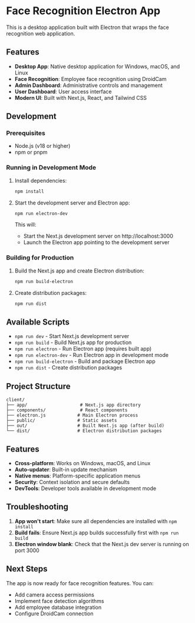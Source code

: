 # Face Recognition Electron App

This is a desktop application built with Electron that wraps the face recognition web application.

## Features

- **Desktop App**: Native desktop application for Windows, macOS, and Linux
- **Face Recognition**: Employee face recognition using DroidCam
- **Admin Dashboard**: Administrative controls and management
- **User Dashboard**: User access interface
- **Modern UI**: Built with Next.js, React, and Tailwind CSS

## Development

### Prerequisites

- Node.js (v18 or higher)
- npm or pnpm

### Running in Development Mode

1. Install dependencies:
   ```bash
   npm install
   ```

2. Start the development server and Electron app:
   ```bash
   npm run electron-dev
   ```

   This will:
   - Start the Next.js development server on http://localhost:3000
   - Launch the Electron app pointing to the development server

### Building for Production

1. Build the Next.js app and create Electron distribution:
   ```bash
   npm run build-electron
   ```

2. Create distribution packages:
   ```bash
   npm run dist
   ```

## Available Scripts

- `npm run dev` - Start Next.js development server
- `npm run build` - Build Next.js app for production
- `npm run electron` - Run Electron app (requires built app)
- `npm run electron-dev` - Run Electron app in development mode
- `npm run build-electron` - Build and package Electron app
- `npm run dist` - Create distribution packages

## Project Structure

```
client/
├── app/                    # Next.js app directory
├── components/             # React components
├── electron.js            # Main Electron process
├── public/                # Static assets
├── out/                   # Built Next.js app (after build)
└── dist/                  # Electron distribution packages
```

## Features

- **Cross-platform**: Works on Windows, macOS, and Linux
- **Auto-updater**: Built-in update mechanism
- **Native menus**: Platform-specific application menus
- **Security**: Context isolation and secure defaults
- **DevTools**: Developer tools available in development mode

## Troubleshooting

1. **App won't start**: Make sure all dependencies are installed with `npm install`
2. **Build fails**: Ensure Next.js app builds successfully first with `npm run build`
3. **Electron window blank**: Check that the Next.js dev server is running on port 3000

## Next Steps

The app is now ready for face recognition features. You can:
- Add camera access permissions
- Implement face detection algorithms
- Add employee database integration
- Configure DroidCam connection
